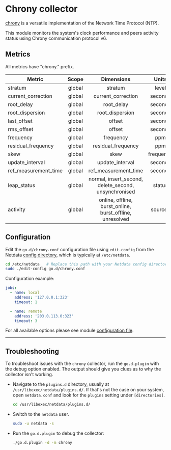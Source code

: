<!--
title: "Chrony monitoring with Netdata"
custom_edit_url: "https://github.com/netdata/go.d.plugin/edit/master/modules/chrony/README.md"
sidebar_label: "Chrony"
learn_status: "Published"
learn_topic_type: "References"
learn_rel_path: "Integrations/Monitor/Apps"
-->

# Chrony collector

[chrony](https://chrony.tuxfamily.org/) is a versatile implementation of the Network Time Protocol (NTP).

This module monitors the system's clock performance and peers activity status using Chrony communication protocol v6.

## Metrics

All metrics have "chrony." prefix.

| Metric               | Scope  |                        Dimensions                        |   Units   |
|----------------------|:------:|:--------------------------------------------------------:|:---------:|
| stratum              | global |                         stratum                          |   level   |
| current_correction   | global |                    current_correction                    |  seconds  |
| root_delay           | global |                        root_delay                        |  seconds  |
| root_dispersion      | global |                     root_dispersion                      |  seconds  |
| last_offset          | global |                          offset                          |  seconds  |
| rms_offset           | global |                          offset                          |  seconds  |
| frequency            | global |                        frequency                         |    ppm    |
| residual_frequency   | global |                    residual_frequency                    |    ppm    |
| skew                 | global |                           skew                           | frequency |
| update_interval      | global |                     update_interval                      |  seconds  |
| ref_measurement_time | global |                   ref_measurement_time                   |  seconds  |
| leap_status          | global |   normal, insert_second, delete_second, unsynchronised   |  status   |
| activity             | global | online, offline, burst_online, burst_offline, unresolved |  sources  |

## Configuration

Edit the `go.d/chrony.conf` configuration file using `edit-config` from the
Netdata [config directory](https://learn.netdata.cloud/docs/configure/nodes), which is typically at `/etc/netdata`.

```bash
cd /etc/netdata   # Replace this path with your Netdata config directory, if different
sudo ./edit-config go.d/chrony.conf
```

Configuration example:

```yaml
jobs:
  - name: local
    address: '127.0.0.1:323'
    timeout: 1

  - name: remote
    address: '203.0.113.0:323'
    timeout: 3
```

For all available options please see
module [configuration file](https://github.com/netdata/go.d.plugin/blob/master/config/go.d/chrony.conf).

---

## Troubleshooting

To troubleshoot issues with the `chrony` collector, run the `go.d.plugin` with the debug option enabled. The
output should give you clues as to why the collector isn't working.

- Navigate to the `plugins.d` directory, usually at `/usr/libexec/netdata/plugins.d/`. If that's not the case on
  your system, open `netdata.conf` and look for the `plugins` setting under `[directories]`.

  ```bash
  cd /usr/libexec/netdata/plugins.d/
  ```

- Switch to the `netdata` user.

  ```bash
  sudo -u netdata -s
  ```

- Run the `go.d.plugin` to debug the collector:

  ```bash
  ./go.d.plugin -d -m chrony
  ```
